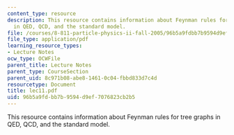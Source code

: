```yaml
---
content_type: resource
description: This resource contains information about Feynman rules for tree graphs
  in QED, QCD, and the standard model.
file: /courses/8-811-particle-physics-ii-fall-2005/96b5a9fdbb7b9594d9ef7076823cb2b5_lec11.pdf
file_type: application/pdf
learning_resource_types:
- Lecture Notes
ocw_type: OCWFile
parent_title: Lecture Notes
parent_type: CourseSection
parent_uid: 8c971b08-abe8-1461-0c04-fbbd833d7c4d
resourcetype: Document
title: lec11.pdf
uid: 96b5a9fd-bb7b-9594-d9ef-7076823cb2b5
---
```

This resource contains information about Feynman rules for tree graphs in QED, QCD, and the standard model.

